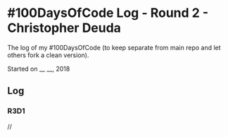 # #100DaysOfCode Log - Round 2 - Christopher Deuda
The log of my #100DaysOfCode (to keep separate from main repo and let others fork a clean version).

Started on __ __, 2018

## Log

### R3D1 
//
